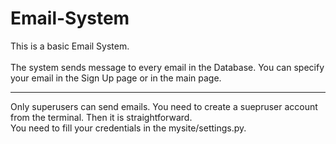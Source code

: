 # Email-System
This is a basic Email System.<br>
<br>
The system sends message to every email in the Database. You can specify your email in the Sign Up page or in the main page.<br>
<hr>
Only superusers can send emails. You need to create a suepruser account from the terminal. Then it is straightforward.<br>
You need to fill your credentials in the mysite/settings.py. 